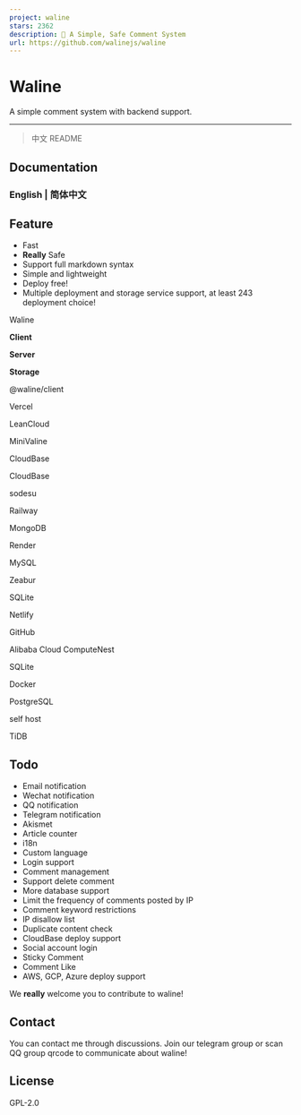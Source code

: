 ```yaml
---
project: waline
stars: 2362
description: 💬 A Simple, Safe Comment System
url: https://github.com/walinejs/waline
---
```


Waline
======

A simple comment system with backend support.

* * *

> 中文 README

Documentation
-------------

### English | 简体中文

Feature
-------

-   Fast
-   **Really** Safe
-   Support full markdown syntax
-   Simple and lightweight
-   Deploy free!
-   Multiple deployment and storage service support, at least 243 deployment choice!

Waline

**Client**

**Server**

**Storage**

@waline/client

Vercel

LeanCloud

MiniValine

CloudBase

CloudBase

sodesu

Railway

MongoDB

Render

MySQL

Zeabur

SQLite

Netlify

GitHub

Alibaba Cloud ComputeNest

SQLite

Docker

PostgreSQL

self host

TiDB

Todo
----

-   Email notification
-   Wechat notification
-   QQ notification
-   Telegram notification
-   Akismet
-   Article counter
-   i18n
-   Custom language
-   Login support
-   Comment management
-   Support delete comment
-   More database support
-   Limit the frequency of comments posted by IP
-   Comment keyword restrictions
-   IP disallow list
-   Duplicate content check
-   CloudBase deploy support
-   Social account login
-   Sticky Comment
-   Comment Like
-   AWS, GCP, Azure deploy support

We **really** welcome you to contribute to waline!

Contact
-------

You can contact me through discussions. Join our telegram group or scan QQ group qrcode to communicate about waline!

License
-------

GPL-2.0
